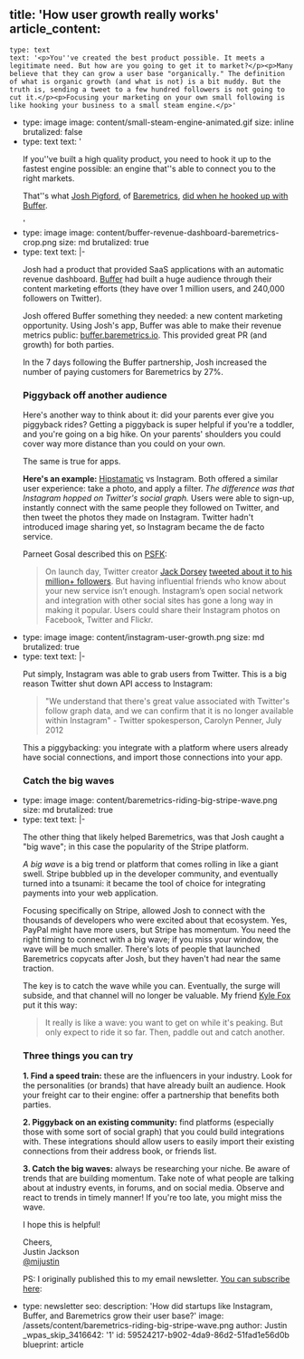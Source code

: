 title: 'How user growth really works'
article_content:
  -
    type: text
    text: '<p>You''ve created the best product possible. It meets a legitimate need. But how are you going to get it to market?</p><p>Many believe that they can grow a user base "organically." The definition of what is organic growth (and what is not) is a bit muddy. But the truth is, sending a tweet to a few hundred followers is not going to cut it.</p><p>Focusing your marketing on your own small following is like hooking your business to a small steam engine.</p>'
  -
    type: image
    image: content/small-steam-engine-animated.gif
    size: inline
    brutalized: false
  -
    type: text
    text: '<p>If you''ve built a high quality product, you need to hook it up to the fastest engine possible: an engine that''s able to connect you to the right markets.</p><p>That''s what <a href="https://twitter.com/Shpigford">Josh Pigford</a>, of <a href="https://baremetrics.io/">Baremetrics</a>, <a href="https://baremetrics.io/blog/buffer-a-week-later">did when he hooked up with Buffer</a>.</p>'
  -
    type: image
    image: content/buffer-revenue-dashboard-baremetrics-crop.png
    size: md
    brutalized: true
  -
    type: text
    text: |-
      <p>Josh had a product that provided SaaS applications with an automatic revenue dashboard. <a href="https://bufferapp.com/">Buffer</a> had built a huge audience through their content marketing efforts (they have over 1 million users, and 240,000 followers on Twitter).</p><p>Josh offered Buffer something they needed: a new content marketing opportunity. Using Josh's app, Buffer was able to make their revenue metrics public: <a href="https://buffer.baremetrics.io">buffer.baremetrics.io</a>. This provided great PR (and growth) for both parties.</p><p>In the 7 days following the Buffer partnership, Josh increased the number of paying customers for Baremetrics by 27%.</p><h3>Piggyback off another audience</h3><p>Here's another way to think about it: did your parents ever give you piggyback rides? Getting a piggyback is super helpful if you're a toddler, and you're going on a big hike. On your parents' shoulders you could cover way more distance than you could on your own.</p><p>The same is true for apps.</p><p><strong>Here's an example:</strong> <a href="http://hipstamatic.com/classic/">Hipstamatic</a> vs Instagram. Both offered a similar user experience: take a photo, and apply a filter. <em>The difference was that Instagram hopped on Twitter's social graph.</em> Users were able to sign-up, instantly connect with the same people they followed on Twitter, and then tweet the photos they made on Instagram. Twitter hadn't introduced image sharing yet, so Instagram became the de facto service.</p><p>Parneet Gosal described this on <a href="http://www.psfk.com/2011/05/how-did-instagram-grow-so-fast.html">PSFK</a>:</p><blockquote><p>
        On launch day, Twitter creator <a href="http://instagram.com/p/kT/">Jack Dorsey</a> <a href="https://twitter.com/jack/status/26556723303">tweeted about it to his million+ followers</a>. But having influential friends who know about your new service isn’t enough. Instagram’s open social network and integration with other social sites has gone a long way in making it popular. Users could share their Instagram photos on Facebook, Twitter and Flickr.
      </p></blockquote>
  -
    type: image
    image: content/instagram-user-growth.png
    size: md
    brutalized: true
  -
    type: text
    text: |-
      <p>Put simply, Instagram was able to grab users from Twitter. This is a big reason Twitter shut down API access to Instagram:</p><blockquote><p>
        "We understand that there's great value associated with Twitter's follow graph data, and we can confirm that it is no longer available within Instagram" - Twitter spokesperson, Carolyn Penner, July 2012
      </p></blockquote><p>This a piggybacking: you integrate with a platform where users already have social connections, and import those connections into your app.</p><h3>Catch the big waves</h3>
  -
    type: image
    image: content/baremetrics-riding-big-stripe-wave.png
    size: md
    brutalized: true
  -
    type: text
    text: |-
      <p>The other thing that likely helped Baremetrics, was that Josh caught a "big wave"; in this case the popularity of the Stripe platform.</p><p><em>A big wave</em> is a big trend or platform that comes rolling in like a giant swell. Stripe bubbled up in the developer community, and eventually turned into a tsunami: it became the tool of choice for integrating payments into your web application.</p><p>Focusing specifically on Stripe, allowed Josh to connect with the thousands of developers who were excited about that ecosystem. Yes, PayPal might have more users, but Stripe has momentum. You need the right timing to connect with a big wave; if you miss your window, the wave will be much smaller. There's lots of people that launched Baremetrics copycats after Josh, but they haven't had near the same traction.</p><p>The key is to catch the wave while you can. Eventually, the surge will subside, and that channel will no longer be valuable. My friend <a href="http://kylefox.ca/">Kyle Fox</a> put it this way:</p><blockquote><p>
        It really is like a wave: you want to get on while it's peaking. But only expect to ride it so far. Then, paddle out and catch another.
      </p></blockquote><h3>Three things you can try</h3><p><strong>1. Find a speed train:</strong> these are the influencers in your industry. Look for the personalities (or brands) that have already built an audience. Hook your freight car to their engine: offer a partnership that benefits both parties.</p><p><strong>2. Piggyback on an existing community:</strong> find platforms (especially those with some sort of social graph) that you could build integrations with. These integrations should allow users to easily import their existing connections from their address book, or friends list.</p><p><strong>3. Catch the big waves:</strong> always be researching your niche. Be aware of trends that are building momentum. Take note of what people are talking about at industry events, in forums, and on social media. Observe and react to trends in timely manner! If you're too late, you might miss the wave.</p><p>I hope this is helpful!</p><p>Cheers,<br>
      Justin Jackson<br>
      <a href="http://twitter.com/mijustin">@mijustin</a></p><p>PS: I originally published this to my email newsletter. <a href="http://justinjackson.ca/newsletter/">You can subscribe here</a>:</p>
  -
    type: newsletter
seo:
  description: 'How did startups like Instagram, Buffer, and Baremetrics grow their user base?'
  image: /assets/content/baremetrics-riding-big-stripe-wave.png
author: Justin
_wpas_skip_3416642: '1'
id: 59524217-b902-4da9-86d2-51fad1e56d0b
blueprint: article
